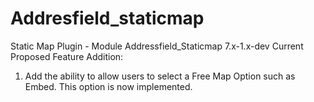 # Addresfield_staticmap
Static Map Plugin - Module Addressfield_Staticmap 7.x-1.x-dev
Current Proposed Feature Addition:
1. Add the ability to allow users to select a Free Map Option such as Embed. This option is now implemented.
